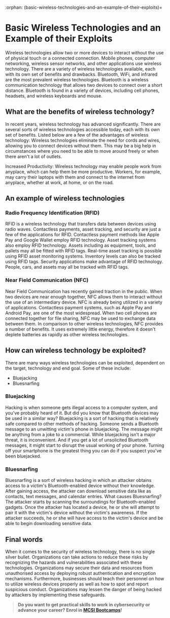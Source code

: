 :orphan:
(basic-wireless-technologies-and-an-example-of-their-exploits)=
# Basic Wireless Technologies and an Example of their Exploits
 

Wireless technologies allow two or more devices to interact without the use of physical touch or a connected connection. Mobile phones, computer networking, wireless sensor networks, and other applications use wireless technology. There are a variety of wireless technologies available, each with its own set of benefits and drawbacks. Bluetooth, WiFi, and infrared are the most prevalent wireless technologies. Bluetooth is a wireless communication technology that allows two devices to connect over a short distance. Bluetooth is found in a variety of devices, including cell phones, headsets, and wireless keyboards and mouse.

## What are the benefits of wireless technology?

In recent years, wireless technology has advanced significantly. There are several sorts of wireless technologies accessible today, each with its own set of benefits. Listed below are a few of the advantages of wireless technology:
Wireless technologies eliminate the need for cords and wires, allowing you to connect devices without them. This may be a big help in circumstances where you need to be able to move around freely or when there aren't a lot of outlets.

Increased Productivity: Wireless technology may enable people work from anyplace, which can help them be more productive. Workers, for example, may carry their laptops with them and connect to the internet from anyplace, whether at work, at home, or on the road.

## An example of wireless technologies

### Radio Frequency Identification (RFID)

RFID is a wireless technology that transfers data between devices using radio waves. Contactless payments, asset tracking, and security are just a few of the applications for RFID. Contactless payment methods like Apple Pay and Google Wallet employ RFID technology. Asset tracking systems also employ RFID technology. Assets including as equipment, tools, and pallets may all be fitted with RFID tags. Real-time asset tracking is possible using RFID asset monitoring systems. Inventory levels can also be tracked using RFID tags. Security applications make advantage of RFID technology. People, cars, and assets may all be tracked with RFID tags.

### Near Field Communication (NFC)

Near Field Communication has recently gained traction in the public. When two devices are near enough together, NFC allows them to interact without the use of an intermediary device. NFC is already being utilized in a variety of applications. Contactless payment systems, such as Apple Pay and Android Pay, are one of the most widespread. When two cell phones are connected together for file sharing, NFC may be used to exchange data between them. In comparison to other wireless technologies, NFC provides a number of benefits. It uses extremely little energy, therefore it doesn't deplete batteries as rapidly as other wireless technologies.

## How can wireless technology be exploited?

There are many ways wireless technologies can be exploited, dependent on the target, technology and end goal. Some of these include:

- Bluejacking
- Bluesnarfing

### Bluejacking

Hacking is when someone gets illegal access to a computer system, and you've probably heard of it. But did you know that Bluetooth devices may be used in a similar way? Bluejacking is a sort of hacking that is relatively safe compared to other methods of hacking. Someone sends a Bluetooth message to an unwitting victim's phone in bluejacking. The message might be anything from a joke to a commercial. While bluejacking isn't a major threat, it is inconvenient. And if you get a lot of unsolicited Bluetooth messages, it might start to disrupt the usual working of your phone. Turning off your smartphone is the greatest thing you can do if you suspect you've been bluejacked.

### Bluesnarfing

Bluesnarfing is a sort of wireless hacking in which an attacker obtains access to a victim's Bluetooth-enabled device without their knowledge. After gaining access, the attacker can download sensitive data like as contacts, text messages, and calendar entries. What causes Bluesnarfing? The attacker starts by scanning the surroundings for Bluetooth-enabled gadgets. Once the attacker has located a device, he or she will attempt to pair it with the victim's device without the victim's awareness. If the attacker succeeds, he or she will have access to the victim's device and be able to begin downloading sensitive data.

## Final words

When it comes to the security of wireless technology, there is no single silver bullet. Organizations can take actions to reduce these risks by recognizing the hazards and vulnerabilities associated with these technologies. Organizations may secure their data and resources from unauthorised access by deploying robust authentication and encryption mechanisms. Furthermore, businesses should teach their personnel on how to utilize wireless devices properly as well as how to spot and report suspicious conduct. Organizations may lessen the danger of being hacked by attackers by implementing these safeguards.

> **Do you want to get practical skills to work in cybersecurity or advance your career? Enrol in [MCSI Bootcamps](https://www.mosse-institute.com/bootcamps.html)!**